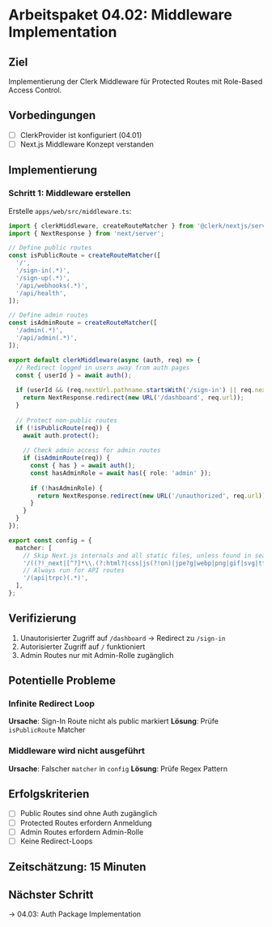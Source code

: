 # Arbeitspaket 04.02: Middleware Implementation

## Ziel
Implementierung der Clerk Middleware für Protected Routes mit Role-Based Access Control.

## Vorbedingungen
- [ ] ClerkProvider ist konfiguriert (04.01)
- [ ] Next.js Middleware Konzept verstanden

## Implementierung

### Schritt 1: Middleware erstellen
Erstelle `apps/web/src/middleware.ts`:

```typescript
import { clerkMiddleware, createRouteMatcher } from '@clerk/nextjs/server';
import { NextResponse } from 'next/server';

// Define public routes
const isPublicRoute = createRouteMatcher([
  '/',
  '/sign-in(.*)',
  '/sign-up(.*)',
  '/api/webhooks(.*)',
  '/api/health',
]);

// Define admin routes
const isAdminRoute = createRouteMatcher([
  '/admin(.*)',
  '/api/admin(.*)',
]);

export default clerkMiddleware(async (auth, req) => {
  // Redirect logged in users away from auth pages
  const { userId } = await auth();
  
  if (userId && (req.nextUrl.pathname.startsWith('/sign-in') || req.nextUrl.pathname.startsWith('/sign-up'))) {
    return NextResponse.redirect(new URL('/dashboard', req.url));
  }
  
  // Protect non-public routes
  if (!isPublicRoute(req)) {
    await auth.protect();
    
    // Check admin access for admin routes
    if (isAdminRoute(req)) {
      const { has } = await auth();
      const hasAdminRole = await has({ role: 'admin' });
      
      if (!hasAdminRole) {
        return NextResponse.redirect(new URL('/unauthorized', req.url));
      }
    }
  }
});

export const config = {
  matcher: [
    // Skip Next.js internals and all static files, unless found in search params
    '/((?!_next|[^?]*\\.(?:html?|css|js(?!on)|jpe?g|webp|png|gif|svg|ttf|woff2?|ico|csv|docx?|xlsx?|zip|webmanifest)).*)',
    // Always run for API routes
    '/(api|trpc)(.*)',
  ],
};
```

## Verifizierung
1. Unautorisierter Zugriff auf `/dashboard` → Redirect zu `/sign-in`
2. Autorisierter Zugriff auf `/` funktioniert
3. Admin Routes nur mit Admin-Rolle zugänglich

## Potentielle Probleme

### Infinite Redirect Loop
**Ursache**: Sign-In Route nicht als public markiert
**Lösung**: Prüfe `isPublicRoute` Matcher

### Middleware wird nicht ausgeführt
**Ursache**: Falscher `matcher` in `config`
**Lösung**: Prüfe Regex Pattern

## Erfolgskriterien
- [ ] Public Routes sind ohne Auth zugänglich
- [ ] Protected Routes erfordern Anmeldung
- [ ] Admin Routes erfordern Admin-Rolle
- [ ] Keine Redirect-Loops

## Zeitschätzung: 15 Minuten

## Nächster Schritt
→ 04.03: Auth Package Implementation